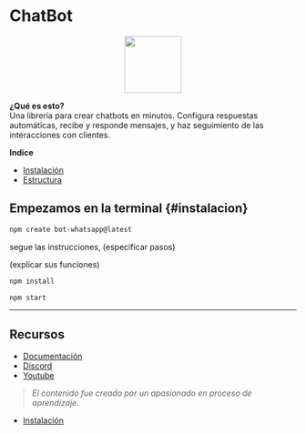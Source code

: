 # ChatBot

<p align="center">
  <img width="100" src="https://i.imgur.com/Oauef6t.png">
</p>

**¿Qué es esto?**  
Una librería para crear chatbots en minutos. Configura respuestas automáticas, recibe y responde mensajes, y haz seguimiento de las interacciones con clientes.

**Indice**
- [Instalación](#instalacion)
- [Estructura](#estructura)

## Empezamos en la terminal {#instalacion}

``` bash
npm create bot-whatsapp@latest
```

segue las instrucciones, (especificar pasos)

(explicar sus funciones)

``` bash
npm install
```

``` bash
npm start
```

---

## Recursos

- [Documentación](https://bot-whatsapp.netlify.app/)
- [Discord](https://link.codigoencasa.com/DISCORD)
- [Youtube](https://www.youtube.com/watch?v=5lEMCeWEJ8o&list=PL_WGMLcL4jzWPhdhcUyhbFU6bC0oJd2BR)

> *El contenido fue creado por un apasionado en proceso de aprendizaje.*

- [Instalación](#instalacion)